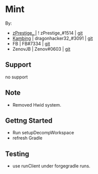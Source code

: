 # Mint 
By:
* [zPrestige_ ](https://www.youtube.com/channel/UCQTNW6i3K5nSFw7-fvnJ90A) | ! zPrestige_#1514 | [git](https://github.com/RealzPrestige)
* [Kambing](https://www.youtube.com/c/FawwazIqbalpro) | dragonhacker32_#3091 | [git](https://github.com/ProfKambing)
* FB | FB#7334 | [git](https://github.com/jewbob)
* ZenovJB | Zenov#0603 | [git](https://github.com/ZenovJB)

## Support
no support 

## Note
* Removed Hwid system.

## Gettng Started
* Run setupDecompWorkspace
* refresh Gradle

## Testing
* use runClient under forgegradle runs.
